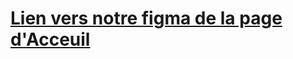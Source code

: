  # [Lien vers notre figma de la page d'Acceuil](https://www.figma.com/file/qp9y4G3wlwj512AkHaq5qa/Untitled?type=design&node-id=0-1&mode=design&t=7YUUoLffLjkogutS-0)
